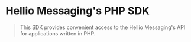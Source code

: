 # Hellio Messaging's PHP SDK

>This SDK provides convenient access to the Hellio Messaging's API for applications written in PHP.

